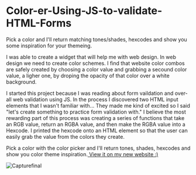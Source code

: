# Color-er-Using-JS-to-validate-HTML-Forms
Pick a color and I'll return matching tones/shades, hexcodes and show you some inspiration for your themeing.
<p>

I was able to create a widget that will help me with web design. In web design we need to create color schemes.
I find that website color combos are safely created by choosing a color value and grabbing a secound color value, a ligher one, by droping the opacity of that color over a white background. 
    
<p> I started this project because I was reading about form vaildation and over-all web validation using JS. 
In the process I discovered two HTML input elements that I wasn't familiar with... They made me kind of excited so I said "let's create 
something to practice form validation with." I believe the most rewarding part of this process was creating a series of functions that take an RGB value, return an RGBA value, and then make the RGBA value into a Hexcode. I printed the hexcode onto an HTML element so that the user can easily grab the value from the colors they create.
<p>
 Pick a color with the color picker and I'll return tones, shades, hexcodes and show you color theme inspiration.<a href="http://www.squid-inc.org/Color-ER"> View it on my new website :) <a> <p>
<img src="https://i.ibb.co/B4jS3cG/Capturefinal.jpg" text-align="center" alt="Capturefinal" border="0">
